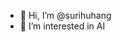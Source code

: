 - 👋 Hi, I’m @surihuhang
- 👀 I’m interested in AI
<!---
surihuhang/surihuhang is a ✨ special ✨ repository because its `README.md` (this file) appears on your GitHub profile.
You can click the Preview link to take a look at your changes.
--->

